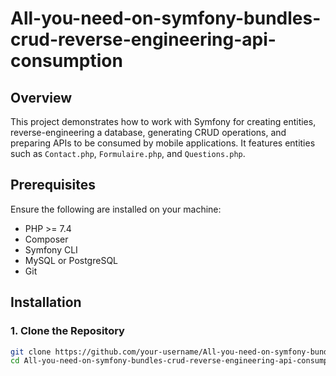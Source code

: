 # All-you-need-on-symfony-bundles-crud-reverse-engineering-api-consumption

## Overview
This project demonstrates how to work with Symfony for creating entities, reverse-engineering a database, generating CRUD operations, and preparing APIs to be consumed by mobile applications. It features entities such as `Contact.php`, `Formulaire.php`, and `Questions.php`.

## Prerequisites
Ensure the following are installed on your machine:
- PHP >= 7.4
- Composer
- Symfony CLI
- MySQL or PostgreSQL
- Git

## Installation

### 1. Clone the Repository
```bash
git clone https://github.com/your-username/All-you-need-on-symfony-bundles-crud-reverse-engineering-api-consumption.git
cd All-you-need-on-symfony-bundles-crud-reverse-engineering-api-consumption

